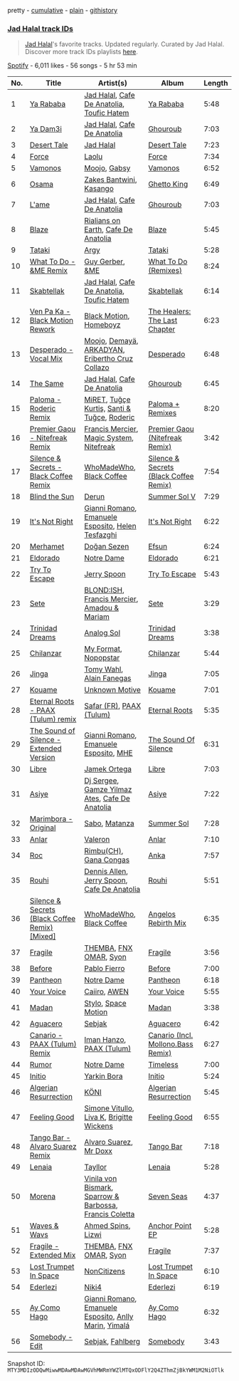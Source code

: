 pretty - [cumulative](/playlists/cumulative/37i9dQZF1DX3uM1d8KwMtp.md) - [plain](/playlists/plain/37i9dQZF1DX3uM1d8KwMtp) - [githistory](https://github.githistory.xyz/mackorone/spotify-playlist-archive/blob/main/playlists/plain/37i9dQZF1DX3uM1d8KwMtp)

### [Jad Halal track IDs](https://open.spotify.com/playlist/37i9dQZF1DX3uM1d8KwMtp)

> <a href="spotify:artist:1aIWC7EGIcWotOZ8LNHH9j">Jad Halal</a>'s favorite tracks\. Updated regularly\. Curated by Jad Halal\. Discover more track IDs playlists <a href="spotify:genre:track\_id">here</a>.

[Spotify](https://open.spotify.com/user/spotify) - 6,011 likes - 56 songs - 5 hr 53 min

| No. | Title | Artist(s) | Album | Length |
|---|---|---|---|---|
| 1 | [Ya Rababa](https://open.spotify.com/track/0JbbFcObfoamPYxjFO3Bzo) | [Jad Halal](https://open.spotify.com/artist/1aIWC7EGIcWotOZ8LNHH9j), [Cafe De Anatolia](https://open.spotify.com/artist/2sSSGlRMfz4ZEcw4rw0m0v), [Toufic Hatem](https://open.spotify.com/artist/4j9gpKIArRkQI69agEe0YH) | [Ya Rababa](https://open.spotify.com/album/39MFNRuzV8F5JOChDRpBxe) | 5:48 |
| 2 | [Ya Dam3i](https://open.spotify.com/track/6sjje7260A90a9bOR6EbYG) | [Jad Halal](https://open.spotify.com/artist/1aIWC7EGIcWotOZ8LNHH9j), [Cafe De Anatolia](https://open.spotify.com/artist/2sSSGlRMfz4ZEcw4rw0m0v) | [Ghouroub](https://open.spotify.com/album/0lgaPIausGrjLHeuY6Dz8V) | 7:03 |
| 3 | [Desert Tale](https://open.spotify.com/track/6TdpnCDgeya8E4t6Skc60K) | [Jad Halal](https://open.spotify.com/artist/1aIWC7EGIcWotOZ8LNHH9j) | [Desert Tale](https://open.spotify.com/album/4yuwchv1cn57wwMe8hqW7p) | 7:23 |
| 4 | [Force](https://open.spotify.com/track/35bOzO8Az5C9xsAgUjr0Bq) | [Laolu](https://open.spotify.com/artist/53PSeUFq8tMZc0zdd1oUTG) | [Force](https://open.spotify.com/album/1MpLubxJBJNRaFAjahk9Hj) | 7:34 |
| 5 | [Vamonos](https://open.spotify.com/track/3sVp4qJWZ9S24KPDvEE1E7) | [Moojo](https://open.spotify.com/artist/4bU2sBWgXJtViut3q68o5m), [Gabsy](https://open.spotify.com/artist/6FyP2gFlBlrXKhcLGFmwhc) | [Vamonos](https://open.spotify.com/album/6fqjsvw7ENyWIjpwYnPLnW) | 6:52 |
| 6 | [Osama](https://open.spotify.com/track/0T0FIfA0AI3ELwNVBSZNS3) | [Zakes Bantwini](https://open.spotify.com/artist/5mZLaYqN0ZkjxfeUUmiuqL), [Kasango](https://open.spotify.com/artist/3jteNJj8zf2v4qYMGDXa8r) | [Ghetto King](https://open.spotify.com/album/3q8v4F3zabaHlG5IVECT6r) | 6:49 |
| 7 | [L'ame](https://open.spotify.com/track/39NtjGMLdLBqrzJUgxpPAU) | [Jad Halal](https://open.spotify.com/artist/1aIWC7EGIcWotOZ8LNHH9j), [Cafe De Anatolia](https://open.spotify.com/artist/2sSSGlRMfz4ZEcw4rw0m0v) | [Ghouroub](https://open.spotify.com/album/0lgaPIausGrjLHeuY6Dz8V) | 7:03 |
| 8 | [Blaze](https://open.spotify.com/track/1O8YpzFXe7vbjck2Wtz1y4) | [Rialians on Earth](https://open.spotify.com/artist/78h7VfOuRAnd6jtaEYQpg3), [Cafe De Anatolia](https://open.spotify.com/artist/2sSSGlRMfz4ZEcw4rw0m0v) | [Blaze](https://open.spotify.com/album/6SwnBZstvXFzoepcQOPXJy) | 5:45 |
| 9 | [Tataki](https://open.spotify.com/track/1vdYudatKL5iRIM7i6vkvG) | [Argy](https://open.spotify.com/artist/1NaQOKgddaJipUtmptb7GI) | [Tataki](https://open.spotify.com/album/2TIki9mmFhTGkyJM0Svses) | 5:28 |
| 10 | [What To Do \- &ME Remix](https://open.spotify.com/track/0RMQgXHIBTsAVcaS7qahLq) | [Guy Gerber](https://open.spotify.com/artist/3bqBkAzdPwEDe1JUvb7ZeC), [&ME](https://open.spotify.com/artist/5mIowAJMp7RKNheelruV5z) | [What To Do \(Remixes\)](https://open.spotify.com/album/0SQmYnktpdLsK7jypOjAHh) | 8:24 |
| 11 | [Skabtellak](https://open.spotify.com/track/6pdiGuujygwdhM46YbYj0H) | [Jad Halal](https://open.spotify.com/artist/1aIWC7EGIcWotOZ8LNHH9j), [Cafe De Anatolia](https://open.spotify.com/artist/2sSSGlRMfz4ZEcw4rw0m0v), [Toufic Hatem](https://open.spotify.com/artist/4j9gpKIArRkQI69agEe0YH) | [Skabtellak](https://open.spotify.com/album/44mCFD1ezFhPpLzS1kXII1) | 6:14 |
| 12 | [Ven Pa Ka \- Black Motion Rework](https://open.spotify.com/track/24WCTSU9zrsQxBE1NIhBPM) | [Black Motion](https://open.spotify.com/artist/4x6n41nYGT6O61pSfgW4z7), [Homeboyz](https://open.spotify.com/artist/3L5iHIeqJGEaYViGapHs0C) | [The Healers: The Last Chapter](https://open.spotify.com/album/2F3Nw7Z7Gt6ET52DosiPTH) | 6:23 |
| 13 | [Desperado \- Vocal Mix](https://open.spotify.com/track/5SDO2GkFtXM0PD5jpymcBD) | [Moojo](https://open.spotify.com/artist/4bU2sBWgXJtViut3q68o5m), [Demayä](https://open.spotify.com/artist/0N2lDV24IPsStAeDuvzgC9), [ARKADYAN](https://open.spotify.com/artist/2ELBfW9Bn2xBAIvWeXeCgI), [Eribertho Cruz Collazo](https://open.spotify.com/artist/4nbtsWrvdzBCwNqsjfRVHy) | [Desperado](https://open.spotify.com/album/1D24WkLNkBUzFWHLXBBIab) | 6:48 |
| 14 | [The Same](https://open.spotify.com/track/5mRFwMYA9y6dk16YH8KcZA) | [Jad Halal](https://open.spotify.com/artist/1aIWC7EGIcWotOZ8LNHH9j), [Cafe De Anatolia](https://open.spotify.com/artist/2sSSGlRMfz4ZEcw4rw0m0v) | [Ghouroub](https://open.spotify.com/album/0lgaPIausGrjLHeuY6Dz8V) | 6:45 |
| 15 | [Paloma \- Roderic Remix](https://open.spotify.com/track/1vxxPXB1crb7QITSqG30Zr) | [MiRET](https://open.spotify.com/artist/0DvhQq0PzDC5dyRoH5XCI5), [Tuğçe Kurtiş](https://open.spotify.com/artist/5cYodhg1fZFGKqCQmgNlZf), [Santi & Tuğçe](https://open.spotify.com/artist/437O1jQdyOOhIS1M41xQaC), [Roderic](https://open.spotify.com/artist/7wSzFq5CoNoCpzazDphDJs) | [Paloma + Remixes](https://open.spotify.com/album/5LE9oiaGprQqvFtinBA73K) | 8:20 |
| 16 | [Premier Gaou \- Nitefreak Remix](https://open.spotify.com/track/57e5ib2PnvuiaTvaI4jGDp) | [Francis Mercier](https://open.spotify.com/artist/44qAhQu52dYKcHOFQd3esf), [Magic System](https://open.spotify.com/artist/6MvRVq0CtpQQlwnIiszV8F), [Nitefreak](https://open.spotify.com/artist/6lbUCWVW3hgQgrJwB8wadJ) | [Premier Gaou \(Nitefreak Remix\)](https://open.spotify.com/album/1kfRbSlDcUF3hz3P9Zhg4c) | 3:42 |
| 17 | [Silence & Secrets \- Black Coffee Remix](https://open.spotify.com/track/3ZZDwhwD6ZsFQW0IGfiKrG) | [WhoMadeWho](https://open.spotify.com/artist/50Lr1puweM1hFsF1LpIZLM), [Black Coffee](https://open.spotify.com/artist/6wMr4zKPrrR0UVz08WtUWc) | [Silence & Secrets \(Black Coffee Remix\)](https://open.spotify.com/album/6yaDQvusuMpB2BqrsmhSRI) | 7:54 |
| 18 | [Blind the Sun](https://open.spotify.com/track/3dFgpRHUx60es4nvmxw4jv) | [Derun](https://open.spotify.com/artist/7DaUdudIwcfgSzFJX1VEVo) | [Summer Sol V](https://open.spotify.com/album/2pAEE8ppIkSaDxcCQ5J5Cp) | 7:29 |
| 19 | [It's Not Right](https://open.spotify.com/track/5EqWSdAZcpjZ29uKViQIGU) | [Gianni Romano](https://open.spotify.com/artist/3GmVE58jiOKqS4WHGsxzCK), [Emanuele Esposito](https://open.spotify.com/artist/0dnLkdyWw9XCNQhGln0HZU), [Helen Tesfazghi](https://open.spotify.com/artist/71JA6QavKqzsNcJubmgXQT) | [It's Not Right](https://open.spotify.com/album/5gIMusLf2Z5ECGBKCzFTGO) | 6:22 |
| 20 | [Merhamet](https://open.spotify.com/track/75dhZ7AfOq4QNFDuiHjMDA) | [Doğan Sezen](https://open.spotify.com/artist/15ly7L03FKUoQhUnGseqCR) | [Efsun](https://open.spotify.com/album/29KqM9Q8hLujjg6EE1N9gS) | 6:24 |
| 21 | [Eldorado](https://open.spotify.com/track/50juFT8u0XDZQ5HO5khhlC) | [Notre Dame](https://open.spotify.com/artist/6Q1Ps2F5LkdxLAM6S7KPpt) | [Eldorado](https://open.spotify.com/album/3yp6o87R2Du2CC75dw2cqc) | 6:21 |
| 22 | [Try To Escape](https://open.spotify.com/track/6ITyiTkL7g1D2hXYeSUYkO) | [Jerry Spoon](https://open.spotify.com/artist/0m6eNLtH4LgmXWq9Sz5d0j) | [Try To Escape](https://open.spotify.com/album/6Qebev2T4obA2q6jA2ZTOD) | 5:43 |
| 23 | [Sete](https://open.spotify.com/track/5B4gUqNKYgU38ULSWP5Bzj) | [BLOND:ISH](https://open.spotify.com/artist/6zsJjoCtL1WByG0VsuFWzR), [Francis Mercier](https://open.spotify.com/artist/44qAhQu52dYKcHOFQd3esf), [Amadou & Mariam](https://open.spotify.com/artist/3KH7WsR2JZQ94Ik8SyabU6) | [Sete](https://open.spotify.com/album/2dUSIzfLEgYB3QJB2Vt8j3) | 3:29 |
| 24 | [Trinidad Dreams](https://open.spotify.com/track/62F0yfVTEnjOBWKiXEEELZ) | [Analog Sol](https://open.spotify.com/artist/0bYiRfjvg9c9wt6fuxoUVc) | [Trinidad Dreams](https://open.spotify.com/album/7vkYBAyQIfEzBOUN9DnHpx) | 3:38 |
| 25 | [Chilanzar](https://open.spotify.com/track/3eRKV66fGzyDKLhZpbMPVO) | [My Format](https://open.spotify.com/artist/1UaOgB2VAZDXGiI5UgclhE), [Nopopstar](https://open.spotify.com/artist/3WZ1Fwoh1f4TOfp8LtAxzC) | [Chilanzar](https://open.spotify.com/album/6pUGx8rnnPZ1bVHVOM0EXu) | 5:44 |
| 26 | [Jinga](https://open.spotify.com/track/7FgtP833uZzS6s1FNTpy30) | [Tomy Wahl](https://open.spotify.com/artist/3Q92036hpjn7sxc79pUXvz), [Alain Fanegas](https://open.spotify.com/artist/4ej1s96CjHWyiRMtYa1kbJ) | [Jinga](https://open.spotify.com/album/0ouAjexRNLoTp8Cbv9ZiKX) | 7:05 |
| 27 | [Kouame](https://open.spotify.com/track/55LJoGb0Rkv5tAiOQWcLYk) | [Unknown Motive](https://open.spotify.com/artist/1MBZ1p2ynRLuZnGk8ZIdJ5) | [Kouame](https://open.spotify.com/album/7MiD4AoP6AQuI8mAVpROCh) | 7:01 |
| 28 | [Eternal Roots \- PAAX \(Tulum\) remix](https://open.spotify.com/track/77JvaKaFCOvROjm2qfrfDR) | [Safar \(FR\)](https://open.spotify.com/artist/249QVZLSwrDyleKNapaapm), [PAAX \(Tulum\)](https://open.spotify.com/artist/44f1ZKVW8Zh13oCOGGTiFd) | [Eternal Roots](https://open.spotify.com/album/6k8dJjNShTIPhwU9vA5sCL) | 5:35 |
| 29 | [The Sound of Silence \- Extended Version](https://open.spotify.com/track/2pdFwbvjbixL0aprQ5bnX1) | [Gianni Romano](https://open.spotify.com/artist/3GmVE58jiOKqS4WHGsxzCK), [Emanuele Esposito](https://open.spotify.com/artist/0dnLkdyWw9XCNQhGln0HZU), [MHE](https://open.spotify.com/artist/5nEWKkUf6IA0Ry5wBOG1J0) | [The Sound Of Silence](https://open.spotify.com/album/5tG7zEHtCiDVDUDv5sgO7B) | 6:31 |
| 30 | [Libre](https://open.spotify.com/track/3XeVB8YM20IlBCjEmYc4o9) | [Jamek Ortega](https://open.spotify.com/artist/0z4954ccQLUdwTHCSMXtem) | [Libre](https://open.spotify.com/album/3xLfD35pFQYV5lwIURCogm) | 7:03 |
| 31 | [Asiye](https://open.spotify.com/track/3Y5OkzfSejM3jq7Cxz6OIO) | [Dj Sergee](https://open.spotify.com/artist/2N8naij4UgcpTIBNmA9zOl), [Gamze Yilmaz Ates](https://open.spotify.com/artist/5jkFnIWcwWNtK1oW8zw2nY), [Cafe De Anatolia](https://open.spotify.com/artist/2sSSGlRMfz4ZEcw4rw0m0v) | [Asiye](https://open.spotify.com/album/56KA60J5UwXFlGZBYGlpEG) | 7:22 |
| 32 | [Marimbora \- Original](https://open.spotify.com/track/2qpb6nlep47oTvt9J9Ql7f) | [Sabo](https://open.spotify.com/artist/10RszNTsRxSVY5IQOITArN), [Matanza](https://open.spotify.com/artist/1uwIzl6et4DJg5lbmyMW0g) | [Summer Sol](https://open.spotify.com/album/6iEbxNzIjuMk3oFWveulAn) | 7:28 |
| 33 | [Anlar](https://open.spotify.com/track/30rDKZPuQxu8US9AVEWkE7) | [Valeron](https://open.spotify.com/artist/1Y2TujuCl2jLHQGlbevTip) | [Anlar](https://open.spotify.com/album/22JM1qXMlAVy2MDKsdyN6c) | 7:10 |
| 34 | [Roc](https://open.spotify.com/track/5e063bYxq533JpgRCHBpt5) | [Rimbu\(CH\)](https://open.spotify.com/artist/5X1mbOzivdPgJ8SVEDRFtF), [Gana Congas](https://open.spotify.com/artist/4AEwlGEW0QOEk7QxhyLCff) | [Anka](https://open.spotify.com/album/6lfcXtau5zMyV2jpqD0cfH) | 7:57 |
| 35 | [Rouhi](https://open.spotify.com/track/55LgHMrNjkPR4GH2JrNo6A) | [Dennis Allen](https://open.spotify.com/artist/6DZmEIUpqFHuWWgytDvnF3), [Jerry Spoon](https://open.spotify.com/artist/0m6eNLtH4LgmXWq9Sz5d0j), [Cafe De Anatolia](https://open.spotify.com/artist/2sSSGlRMfz4ZEcw4rw0m0v) | [Rouhi](https://open.spotify.com/album/6DvjdqPz3PSSCePEeuDOBl) | 5:51 |
| 36 | [Silence & Secrets \(Black Coffee Remix\) \[Mixed\]](https://open.spotify.com/track/7yr19oQ20Uo2Zq4eOzn2F6) | [WhoMadeWho](https://open.spotify.com/artist/50Lr1puweM1hFsF1LpIZLM), [Black Coffee](https://open.spotify.com/artist/6wMr4zKPrrR0UVz08WtUWc) | [Angelos Rebirth Mix](https://open.spotify.com/album/2KvL2S5zjJpn72vYEouq6B) | 6:35 |
| 37 | [Fragile](https://open.spotify.com/track/5Q9Ds8Q34V9ZPfi0noJ7Xe) | [THEMBA](https://open.spotify.com/artist/64tzIMKX4Npx37YLcNZZNC), [FNX OMAR](https://open.spotify.com/artist/3dcqf190oFqc5FQNI05mVW), [Syon](https://open.spotify.com/artist/7eKtGS8Huzy0vi0KVmNfqE) | [Fragile](https://open.spotify.com/album/37abhSU412bkiwXr3ShshM) | 3:56 |
| 38 | [Before](https://open.spotify.com/track/0J6sIxiH8kg1gIhIX1nihQ) | [Pablo Fierro](https://open.spotify.com/artist/5N7gp2n04e1TJ6MaKyvrbI) | [Before](https://open.spotify.com/album/4iOutBo6MtZORPul7QDBJv) | 7:00 |
| 39 | [Pantheon](https://open.spotify.com/track/4SqaIY6uaqMXTVm2fKvvWa) | [Notre Dame](https://open.spotify.com/artist/6Q1Ps2F5LkdxLAM6S7KPpt) | [Pantheon](https://open.spotify.com/album/1o7gHcSzZJdw1C4GFwsp4j) | 6:18 |
| 40 | [Your Voice](https://open.spotify.com/track/1PdrKQaDMQNS02ICL8DYe1) | [Caiiro](https://open.spotify.com/artist/0fs9otT9TtwXUOcFXZomZY), [AWEN](https://open.spotify.com/artist/5uOaNXrr4qGx9YXbo9HaUl) | [Your Voice](https://open.spotify.com/album/13czSpTI2okjVxVQxnTpK2) | 5:55 |
| 41 | [Madan](https://open.spotify.com/track/6WnGITNOKFXawCwqnFuYbW) | [Stylo](https://open.spotify.com/artist/0e8a2RTD02fJ5lmCBOR7DI), [Space Motion](https://open.spotify.com/artist/1k7iyyK6j5IJzF0cUMcaGY) | [Madan](https://open.spotify.com/album/3MJa5lVzJNQsB8aH7RkGNn) | 3:38 |
| 42 | [Aguacero](https://open.spotify.com/track/0KCXPIaGPL1du07EW1MPVU) | [Sebjak](https://open.spotify.com/artist/4WaTBVJBxGQ71Ch0swa8DA) | [Aguacero](https://open.spotify.com/album/41Vp1IJHY3bHf6YS1Lc6gF) | 6:42 |
| 43 | [Canario \- PAAX \(Tulum\) Remix](https://open.spotify.com/track/6Ragp4iHxvYs6RvqCusJr0) | [Iman Hanzo](https://open.spotify.com/artist/5ayIaDgQlMl8YcCdY70zRr), [PAAX \(Tulum\)](https://open.spotify.com/artist/44f1ZKVW8Zh13oCOGGTiFd) | [Canario \(Incl\. Mollono.Bass Remix\)](https://open.spotify.com/album/0Q2MQry6VfhtmNBKoyYvYv) | 6:27 |
| 44 | [Rumor](https://open.spotify.com/track/0IyZ6gCFUyGs3zP2ItaTo1) | [Notre Dame](https://open.spotify.com/artist/6Q1Ps2F5LkdxLAM6S7KPpt) | [Timeless](https://open.spotify.com/album/6HMZO1TTb8HuJE61QP0MPz) | 7:00 |
| 45 | [Initio](https://open.spotify.com/track/0NfTsHY1lwjMrtVnT6rf6W) | [Yarkin Bora](https://open.spotify.com/artist/2Yj7cRMoeqgjxRmTek9AVm) | [Initio](https://open.spotify.com/album/57LVfnJPGPKINK5Ub19OkC) | 5:24 |
| 46 | [Algerian Resurrection](https://open.spotify.com/track/3trqXz0dgBUORXtrwYTUtU) | [KÖNI](https://open.spotify.com/artist/3wGOQXqAdsWkgf3PtuRY6Q) | [Algerian Resurrection](https://open.spotify.com/album/3ZjvsoFEJSX0wKoqvf18M3) | 5:45 |
| 47 | [Feeling Good](https://open.spotify.com/track/4wqtlpo7xtEmuY3zJjR2EE) | [Simone Vitullo](https://open.spotify.com/artist/2DmIxLxqj5Pu1QcZxuMZOQ), [Liva K](https://open.spotify.com/artist/63mVEANeXk1p622Ejj9rBj), [Brigitte Wickens](https://open.spotify.com/artist/7MlbbUSbXf3BDOSyFCOOeO) | [Feeling Good](https://open.spotify.com/album/2ONyrF5at73dk9Dbb8AD30) | 6:55 |
| 48 | [Tango Bar \- Alvaro Suarez Remix](https://open.spotify.com/track/5t93cE5V3JELqsgXeBVoKG) | [Alvaro Suarez](https://open.spotify.com/artist/6zfwxQQjoCU9uSsrwckyZv), [Mr Doxx](https://open.spotify.com/artist/5Hi7p9BIFa2GlpcGL5tfaB) | [Tango Bar](https://open.spotify.com/album/4twfkJpB5oUWVBix59JVu7) | 7:18 |
| 49 | [Lenaia](https://open.spotify.com/track/1at150vi89vVRYpLGQQTdV) | [Tayllor](https://open.spotify.com/artist/0Z4yZfeuvWVBh1U6vNeYbD) | [Lenaia](https://open.spotify.com/album/1rpVIzw7to1Qfi9TwCkPo3) | 5:28 |
| 50 | [Morena](https://open.spotify.com/track/13hPKoBriB6yPSqPvbRd6A) | [Vinila von Bismark](https://open.spotify.com/artist/74nWFV1ioJp3FNqVwINsDZ), [Sparrow & Barbossa](https://open.spotify.com/artist/3c1sTwL4HuWkrciiKHpnmx), [Francis Coletta](https://open.spotify.com/artist/6qBX3cp5fWdIsYDfbkHb3S) | [Seven Seas](https://open.spotify.com/album/2i3Al7KL47Mp5LcyP9rCn6) | 4:37 |
| 51 | [Waves & Wavs](https://open.spotify.com/track/5HRWhU6V48zxJqkh99DJQv) | [Ahmed Spins](https://open.spotify.com/artist/4jercY4pUhY6jB8eQjpVJV), [Lizwi](https://open.spotify.com/artist/70PnxFjOBPqfF4CZSt3A3X) | [Anchor Point EP](https://open.spotify.com/album/1L8kegBtw3HkqpxTlqc1Fm) | 5:28 |
| 52 | [Fragile \- Extended Mix](https://open.spotify.com/track/2CDuAnnj2GCxLVxO1Rk7Op) | [THEMBA](https://open.spotify.com/artist/64tzIMKX4Npx37YLcNZZNC), [FNX OMAR](https://open.spotify.com/artist/3dcqf190oFqc5FQNI05mVW), [Syon](https://open.spotify.com/artist/7eKtGS8Huzy0vi0KVmNfqE) | [Fragile](https://open.spotify.com/album/5QSXhVNVFpkPClqFxQUtpz) | 7:37 |
| 53 | [Lost Trumpet In Space](https://open.spotify.com/track/26z4AI4PEA4HS7MuuV2o8O) | [NonCitizens](https://open.spotify.com/artist/73KWbbG4ZspCHvI0aDcfl1) | [Lost Trumpet In Space](https://open.spotify.com/album/4hrVv6wLydlI4Z7veGvRPl) | 6:10 |
| 54 | [Ederlezi](https://open.spotify.com/track/71YOnZedvz9NM09cdt0Rj2) | [Niki4](https://open.spotify.com/artist/3ZIPK1vx39AtBHleH80CzV) | [Ederlezi](https://open.spotify.com/album/46mxVymg2PVy9syjcdnB3D) | 6:19 |
| 55 | [Ay Como Hago](https://open.spotify.com/track/6p1YupLCbZcXAMYqXzF30A) | [Gianni Romano](https://open.spotify.com/artist/3GmVE58jiOKqS4WHGsxzCK), [Emanuele Esposito](https://open.spotify.com/artist/0dnLkdyWw9XCNQhGln0HZU), [Anlly Marin](https://open.spotify.com/artist/4ywyCbn9tmI1FzsXlDFvK5), [Yimalá](https://open.spotify.com/artist/4MtegK6bkIzJEi0PcyOBrN) | [Ay Como Hago](https://open.spotify.com/album/67KSanoaM4gplWUIlwaudD) | 6:32 |
| 56 | [Somebody \- Edit](https://open.spotify.com/track/6cdZ4dvrNBK7ZjN896yVw3) | [Sebjak](https://open.spotify.com/artist/4WaTBVJBxGQ71Ch0swa8DA), [Fahlberg](https://open.spotify.com/artist/6lFGvLLUwT6MB6Fx0CkRwk) | [Somebody](https://open.spotify.com/album/6A6oGWjdOX6v40tZU9pW44) | 3:43 |

Snapshot ID: `MTY3MDIzODQwMiwwMDAwMDAwMGVhMWRmYWZlMTQxODFlY2Q4ZThmZjBkYWM1M2NiOTlk`
